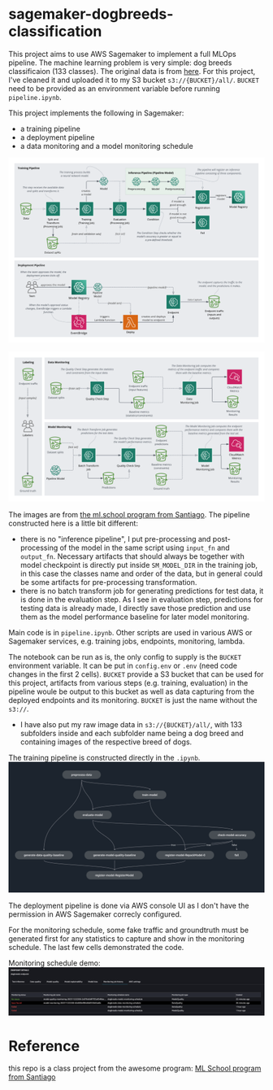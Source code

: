 # sagemaker-dogbreeds-classification
This project aims to use AWS Sagemaker to implement a full MLOps pipeline. The machine learning problem is very simple: dog breeds classificaion (133 classes). The original data is from [here](https://s3-us-west-1.amazonaws.com/udacity-aind/dog-project/dogImages.zip). For this project, I've cleaned it and uploaded it to my S3 bucket `s3://{BUCKET}/all/`. `BUCKET` need to be provided as an environment variable before running `pipeline.ipynb`. 

This project implements the following in Sagemaker:
- a training pipeline
- a deployment pipeline
- a data monitoring and a model monitoring schedule

![training and deployment pipelines](images/deployment.png)

![data and model monitoring](images/monitoring.png)

The images are from [the ml.school program from Santiago](https://github.com/svpino/ml.school).
The pipeline constructed here is a little bit different:
- there is no "inference pipeline", I put pre-processing and post-processing of the model in the same script using `input_fn` and `output_fn`. Necessary artifacts that should always be together with model checkpoint is directly put inside `SM_MODEL_DIR` in the training job, in this case the classes name and order of the data, but in general could be some artifacts for pre-processing transformation. 
- there is no batch transform job for generating predictions for test data, it is done in the evaluation step. As I see in evaluation step, predictions for testing data is already made, I directly save those prediction and use them as the model performance baseline for later model monitoring. 

Main code is in `pipeline.ipynb`. Other scripts are used in various AWS or Sagemaker services, e.g. training jobs, endpoints, monitoring, lambda. 

The notebook can be run as is, the only config to supply is the `BUCKET` environment variable. It can be put in `config.env` or `.env` (need code changes in the first 2 cells). `BUCKET` provide a S3 bucket that can be used for this project, artifacts from various steps (e.g. training, evaluation) in the pipeline woule be output to this bucket as well as data capturing from the deployed endpoints and its monitoring. `BUCKET` is just the name without the `s3://`. 
- I have also put my raw image data in `s3://{BUCKET}/all/`, with 133 subfolders inside and each subfolder name being a dog breed and containing images of the respective breed of dogs.

The training pipeline is constructed directly in the `.ipynb`. 
![training pipeline in Sagemaker](images/pipeline.png)

The deployment pipeline is done via AWS console UI as I don't have the permission in AWS Sagemaker correcly configured. 

For the monitoring schedule, some fake traffic and groundtruth must be generated first for any statistics to capture and show in the monitoring schedule. The last few cells demonstrated the code. 

Monitoring schedule demo: 
![sagemaker monitoring](images/sagemaker_monitoring.png)

# Reference
this repo is a class project from the awesome program: [ML School program from Santiago](https://github.com/svpino/ml.school)
